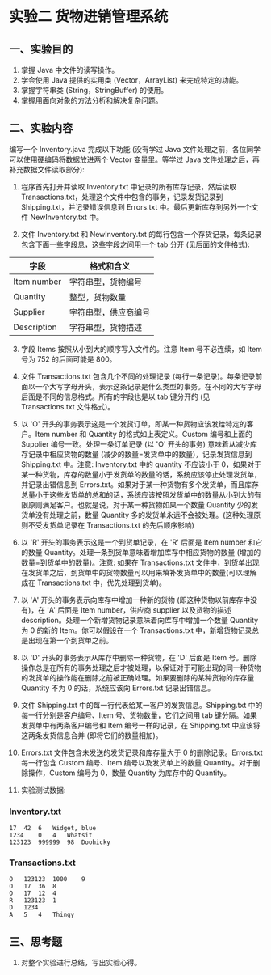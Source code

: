 # 实验二 货物进销管理系统

## 一、实验目的

1. 掌握 Java 中文件的读写操作。
2. 学会使用 Java 提供的实用类 (Vector，ArrayList) 来完成特定的功能。
3. 掌握字符串类 (String，StringBuffer) 的使用。
4. 掌握用面向对象的方法分析和解决复杂问题。

## 二、实验内容

编写一个 Inventory.java 完成以下功能 (没有学过 Java 文件处理之前，各位同学可以使用硬编码将数据放进两个 Vector 变量里。等学过 Java 文件处理之后，再补充数据文件读取部分):

1. 程序首先打开并读取 Inventory.txt 中记录的所有库存记录，然后读取 Transactions.txt，处理这个文件中包含的事务，记录发货记录到 Shipping.txt，并记录错误信息到 Errors.txt 中。最后更新库存到另外一个文件 NewInventory.txt 中。

2. 文件 Inventory.txt 和 NewInventory.txt 的每行包含一个存货记录，每条记录包含下面一些字段息，这些字段之间用一个 tab 分开 (见后面的文件格式):

| 字段         | 格式和含义                     |
|--------------|--------------------------------|
| Item number  | 字符串型，货物编号             |
| Quantity     | 整型，货物数量                 |
| Supplier     | 字符串型，供应商编号           |
| Description  | 字符串型，货物描述             |

3. 字段 Items 按照从小到大的顺序写入文件的。注意 Item 号不必连续，如 Item 号为 752 的后面可能是 800。

4. 文件 Transactions.txt 包含几个不同的处理记录 (每行一条记录)。每条记录前面以一个大写字母开头，表示这条记录是什么类型的事务。在不同的大写字母后面是不同的信息格式。所有的字段也是以 tab 键分开的 (见 Transactions.txt 文件格式)。

5. 以 'O' 开头的事务表示这是一个发货订单，即某一种货物应该发给特定的客户。Item number 和 Quantity 的格式如上表定义。Custom 编号和上面的 Supplier 编号一致。处理一条订单记录 (以 'O' 开头的事务) 意味着从减少库存记录中相应货物的数量 (减少的数量=发货单中的数量)，记录发货信息到 Shipping.txt 中。注意: Inventory.txt 中的 quantity 不应该小于 0，如果对于某一种货物，库存的数量小于发货单的数量的话，系统应该停止处理发货单，并记录出错信息到 Errors.txt。如果对于某一种货物有多个发货单，而且库存总量小于这些发货单的总和的话，系统应该按照发货单中的数量从小到大的有限原则满足客户。也就是说，对于某一种货物如果一个数量 Quantity 少的发货单没有处理之前，数量 Quantity 多的发货单永远不会被处理。(这种处理原则不受发货单记录在 Transactions.txt 的先后顺序影响)

6. 以 'R' 开头的事务表示这是一个到货单记录，在 'R' 后面是 Item number 和它的数量 Quantity。处理一条到货单意味着增加库存中相应货物的数量 (增加的数量=到货单中的数量)。注意: 如果在 Transactions.txt 文件中，到货单出现在发货单之后，到货单中的货物数量可以用来填补发货单中的数量(可以理解成在 Transactions.txt 中，优先处理到货单)。

7. 以 'A' 开头的事务表示向库存中增加一种新的货物 (即这种货物以前库存中没有)，在 'A' 后面是 Item number，供应商 supplier 以及货物的描述 description。处理一个新增货物记录意味着向库存中增加一个数量 Quantity 为 0 的新的 Item。你可以假设在一个 Transactions.txt 中，新增货物记录总是出现在第一个到货单之前。

8. 以 'D' 开头的事务表示从库存中删除一种货物，在 'D' 后面是 Item 号。删除操作总是在所有的事务处理之后才被处理，以保证对于可能出现的同一种货物的发货单的操作能在删除之前被正确处理。如果要删除的某种货物的库存量 Quantity 不为 0 的话，系统应该向 Errors.txt 记录出错信息。

9. 文件 Shipping.txt 中的每一行代表给某一客户的发货信息。Shipping.txt 中的每一行分别是客户编号、Item 号、货物数量，它们之间用 tab 键分隔。如果发货单中有两条客户编号和 Item 编号一样的记录，在 Shipping.txt 中应该将这两条发货信息合并 (即将它们的数量相加)。

10. Errors.txt 文件包含未发送的发货记录和库存量大于 0 的删除记录。Errors.txt 每一行包含 Custom 编号、Item 编号以及发货单上的数量 Quantity。对于删除操作，Custom 编号为 0，数量 Quantity 为库存中的 Quantity。

11. 实验测试数据:

### Inventory.txt

```
17	42	6	Widget, blue
1234	0	4	Whatsit
123123	999999	98	Doohicky
```

### Transactions.txt

```
O	123123	1000	9
O	17	36	8
O	17	12	4
R	123123	1
D	1234
A	5	4	Thingy
```

## 三、思考题

1. 对整个实验进行总结，写出实验心得。
